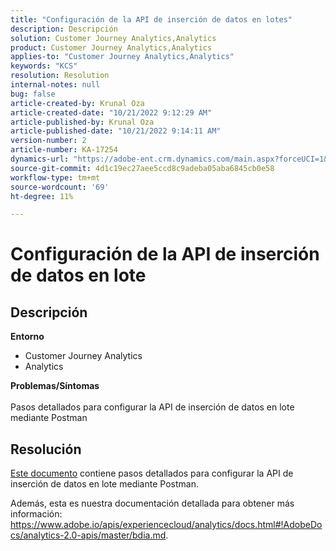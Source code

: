 ```yaml
---
title: "Configuración de la API de inserción de datos en lotes"
description: Descripción
solution: Customer Journey Analytics,Analytics
product: Customer Journey Analytics,Analytics
applies-to: "Customer Journey Analytics,Analytics"
keywords: "KCS"
resolution: Resolution
internal-notes: null
bug: false
article-created-by: Krunal Oza
article-created-date: "10/21/2022 9:12:29 AM"
article-published-by: Krunal Oza
article-published-date: "10/21/2022 9:14:11 AM"
version-number: 2
article-number: KA-17254
dynamics-url: "https://adobe-ent.crm.dynamics.com/main.aspx?forceUCI=1&pagetype=entityrecord&etn=knowledgearticle&id=1433e07a-2051-ed11-bba2-0022480867fb"
source-git-commit: 4d1c19ec27aee5ccd8c9adeba05aba6845cb0e58
workflow-type: tm+mt
source-wordcount: '69'
ht-degree: 11%

---
```


# Configuración de la API de inserción de datos en lote

## Descripción

<b>Entorno</b>
- Customer Journey Analytics
- Analytics



<b>Problemas/Síntomas</b><br><br>Pasos detallados para configurar la API de inserción de datos en lote mediante Postman<br>

## Resolución


[Este documento](https://spark.adobe.com/page/0jhQHMs74AtYz/) contiene pasos detallados para configurar la API de inserción de datos en lote mediante Postman.

Además, esta es nuestra documentación detallada para obtener más información: https://www.adobe.io/apis/experiencecloud/analytics/docs.html#!AdobeDocs/analytics-2.0-apis/master/bdia.md.
